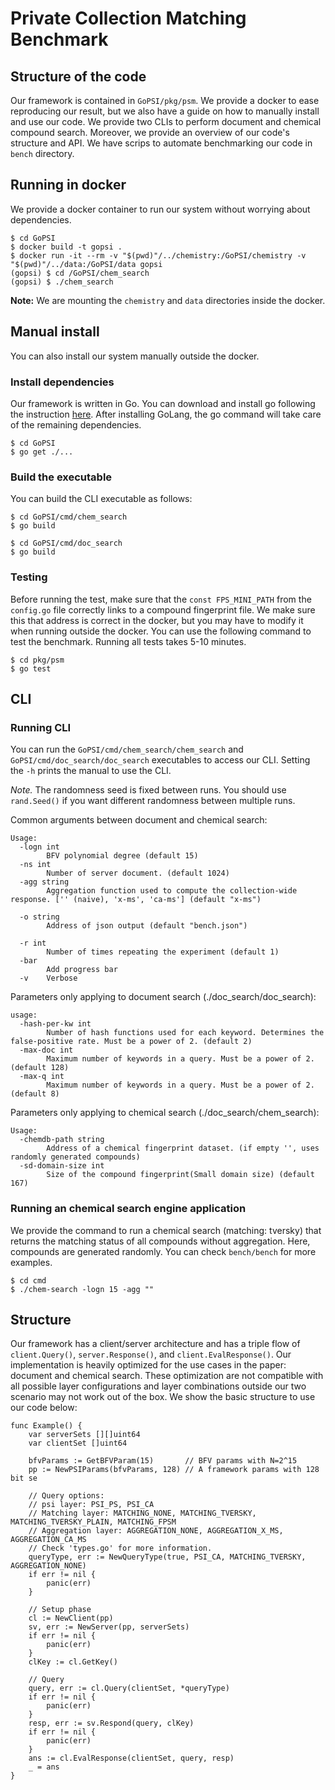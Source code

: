# Private Collection Matching Benchmark

## Structure of the code
Our framework is contained in `GoPSI/pkg/psm`. We provide a docker to ease reproducing our result, but we also have a guide on how to manually install and use our code. We provide two CLIs to perform document and chemical compound search. Moreover, we provide an overview of our code's structure and API. We have scrips to automate benchmarking our code in `bench` directory.

## Running in docker
We provide a docker container to run our system without worrying about dependencies.

```
$ cd GoPSI
$ docker build -t gopsi .
$ docker run -it --rm -v "$(pwd)"/../chemistry:/GoPSI/chemistry -v "$(pwd)"/../data:/GoPSI/data gopsi
(gopsi) $ cd /GoPSI/chem_search
(gopsi) $ ./chem_search
```

**Note:** We are mounting the `chemistry` and `data` directories inside the docker.

## Manual install
You can also install our system manually outside the docker. 

### Install dependencies
Our framework is written in Go. You can download and install go following the instruction [here](https://go.dev/dl/). After installing GoLang, the go command will take care of the remaining dependencies.

```
$ cd GoPSI
$ go get ./...
```

### Build the executable
You can build the CLI executable as follows:
```
$ cd GoPSI/cmd/chem_search
$ go build
```
```
$ cd GoPSI/cmd/doc_search
$ go build
```

### Testing 
Before running the test, make sure that the `const FPS_MINI_PATH` from the `config.go` file correctly links to a compound fingerprint file. We make sure this that address is correct in the docker, but you may have to modify it when running outside the docker. 
You can use the following command to test the benchmark. Running all tests takes 5-10 minutes.
```
$ cd pkg/psm
$ go test
```

## CLI

### Running CLI
You can run the `GoPSI/cmd/chem_search/chem_search` and `GoPSI/cmd/doc_search/doc_search` executables to access our CLI. Setting the `-h` prints the manual to use the CLI.

*Note.* The randomness seed is fixed between runs. You should use `rand.Seed()` if you want different randomness between multiple runs.

Common arguments between document and chemical search:
```
Usage: 
  -logn int
    	BFV polynomial degree (default 15)
  -ns int
    	Number of server document. (default 1024)
  -agg string
    	Aggregation function used to compute the collection-wide response. ['' (naive), 'x-ms', 'ca-ms'] (default "x-ms")

  -o string
    	Address of json output (default "bench.json")

  -r int
    	Number of times repeating the experiment (default 1)
  -bar
    	Add progress bar
  -v	Verbose
```


Parameters only applying to document search (./doc_search/doc_search):
```
usage:
  -hash-per-kw int
    	Number of hash functions used for each keyword. Determines the false-positive rate. Must be a power of 2. (default 2)
  -max-doc int
    	Maximum number of keywords in a query. Must be a power of 2. (default 128)
  -max-q int
    	Maximum number of keywords in a query. Must be a power of 2. (default 8)
```


Parameters only applying to chemical search (./doc_search/chem_search):
```
Usage:
  -chemdb-path string
    	Address of a chemical fingerprint dataset. (if empty '', uses randomly generated compounds)
  -sd-domain-size int
    	Size of the compound fingerprint(Small domain size) (default 167)
```


### Running an chemical search engine application
We provide the command to run a chemical search (matching: tversky) that returns the matching status of all compounds without aggregation. Here, compounds are generated randomly. You can check `bench/bench` for more examples.

```
$ cd cmd
$ ./chem-search -logn 15 -agg ""
```

## Structure
Our framework has a client/server architecture and has a triple flow of `client.Query()`, `server.Response()`, and `client.EvalResponse()`.
Our implementation is heavily optimized for the use cases in the paper: document and chemical search. These optimization are not compatible with all possible layer configurations and layer combinations outside our two scenario may not work out of the box. 
We show the basic structure to use our code below:


```
func Example() {
    var serverSets [][]uint64
    var clientSet []uint64

    bfvParams := GetBFVParam(15)       // BFV params with N=2^15
    pp := NewPSIParams(bfvParams, 128) // A framework params with 128 bit se

    // Query options: 
    // psi layer: PSI_PS, PSI_CA
    // Matching layer: MATCHING_NONE, MATCHING_TVERSKY, MATCHING_TVERSKY_PLAIN, MATCHING_FPSM
    // Aggregation layer: AGGREGATION_NONE, AGGREGATION_X_MS, AGGREGATION_CA_MS
    // Check 'types.go' for more information.
    queryType, err := NewQueryType(true, PSI_CA, MATCHING_TVERSKY, AGGREGATION_NONE)
    if err != nil {
        panic(err)
    }

    // Setup phase
    cl := NewClient(pp)
    sv, err := NewServer(pp, serverSets)
    if err != nil {
        panic(err)
    }
    clKey := cl.GetKey()

    // Query
    query, err := cl.Query(clientSet, *queryType)
    if err != nil {
        panic(err)
    }
    resp, err := sv.Respond(query, clKey)
    if err != nil {
        panic(err)
    }
    ans := cl.EvalResponse(clientSet, query, resp)
    _ = ans
}
```
